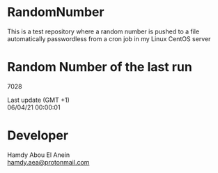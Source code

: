 # RandomNumber    
This is a test repository where a random number is pushed to a file automatically passwordless from a cron job in my Linux CentOS server    
# Random Number of the last run   
7028
      
Last update (GMT +1)    
06/04/21 00:00:01
# Developer    
Hamdy Abou El Anein   
hamdy.aea@protonmail.com
